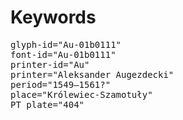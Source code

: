 # Keywords
<pre>
glyph-id="Au-01b0111"
font-id="Au-01b0111"
printer-id="Au"
printer="Aleksander Augezdecki"
period="1549–1561?"
place="Królewiec-Szamotuły"
PT plate="404"
</pre>
